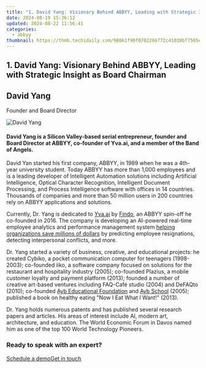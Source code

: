 ```yaml
---
title: "1. David Yang: Visionary Behind ABBYY, Leading with Strategic Insight as Board Chairman"
date: 2024-08-19 15:36:12
updated: 2024-08-22 11:56:41
categories:
  - abbyy
thumbnail: https://thmb.techidaily.com/98061f90f0702266772c41039bf7505ea26afb88709675b4845f86d9c07123c1.jpg
---
```


## 1. David Yang: Visionary Behind ABBYY, Leading with Strategic Insight as Board Chairman

## David Yang

Founder and Board Director

![David Yang](https://content.abbyy.com/-/media/project/abbyy/abbyy/company/management/headshots/cards-headshots/1486x836-david-yang.jpg?h=836&iar=0&w=1486)

#### David Yang is a Silicon Valley-based serial entrepreneur, founder and Board Director at ABBYY, co-founder of Yva.ai, and a member of the Band of Angels.

David Yan started his first company, ABBYY, in 1989 when he was a 4th-year university student. Today ABBYY has more than 1,000 employees and is a leading developer of Intelligent Automation solutions including Artificial Intelligence, Optical Character Recognition, Intelligent Document Processing, and Process Intelligence software with offices in 14 countries. Thousands of companies and more than 50 million users in 200 countries rely on ABBYY applications and solutions.

Currently, Dr. Yang is dedicated to [Yva.ai](https://yva.ai/en/) by [Findo](https://findo.com/), an ABBYY spin-off he co-founded in 2016\. The company is developing an AI-powered real-time employee analytics and performance management system [helping organizations save millions of dollars](https://www.youtube.com/watch?v=L9yg5xPIBC4) by predicting employee resignations, detecting interpersonal conflicts, and more.

Dr. Yang started a variety of business, creative, and educational projects: he created Cybiko, a pocket communication computer for teenagers (1998-2003); co-founded iiko, a software company focused on solutions for the restaurant and hospitality industry (2005); co-founded Plazius, a mobile customer loyalty and payment platform (2013); founded a number of creative art-based ventures including FAQ-Café studio (2004) and DeFAQto (2010); co-founded [Ayb Educational Foundation](http://www.ayb.am/) and [Ayb School](http://www.aybschool.am/) (2005); published a book on healthy eating "Now I Eat What I Want!" (2013).

Dr. Yang holds numerous patents and has published several research papers and articles. His areas of interest include AI, modern art, architecture, and education. The World Economic Forum in Davos named him as one of the top 100 World Technology Pioneers.

### Ready to speak with an expert?

[Schedule a demo](https://tools.techidaily.com/abbyy/products/)[Get in touch](https://tools.techidaily.com/abbyy/products/)

<ins class="adsbygoogle"
     style="display:block"
     data-ad-format="autorelaxed"
     data-ad-client="ca-pub-7571918770474297"
     data-ad-slot="1223367746"></ins>



<ins class="adsbygoogle"
     style="display:block"
     data-ad-client="ca-pub-7571918770474297"
     data-ad-slot="8358498916"
     data-ad-format="auto"
     data-full-width-responsive="true"></ins>
